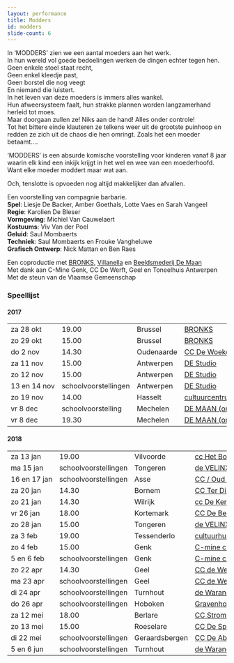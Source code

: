 ```yaml
---
layout: performance
title: Modders
id: modders
slide-count: 6
---
```

<style>
  #main {
    background: #e1d1b0 url({{ site.baseurl }}/img/modders-background.jpg);
  }
  td { white-space: nowrap; }
</style>
In ‘MODDERS’ zien we een aantal moeders aan het werk.<br>
In hun wereld vol goede bedoelingen werken de dingen echter tegen hen.<br>
Geen enkele stoel staat recht,<br>
Geen enkel kleedje past,<br>
Geen borstel die nog veegt<br>
En niemand die luistert.<br>
In het leven van deze moeders is immers alles wankel.<br>
Hun afweersysteem faalt, hun strakke plannen worden langzamerhand herleid tot moes.<br>
Maar doorgaan zullen ze! Niks aan de hand! Alles onder controle!<br>
Tot het bittere einde klauteren ze telkens weer uit de grootste puinhoop en redden ze zich uit de chaos die hen omringt.  Zoals het een moeder betaamt....<br>

‘MODDERS’ is een absurde komische voorstelling voor kinderen vanaf 8 jaar waarin elk kind een inkijk krijgt in het wel en wee van een moederhoofd.<br>
Want elke moeder moddert maar wat aan.<br>

Och, tenslotte is opvoeden nog altijd makkelijker dan afvallen.

Een voorstelling van compagnie barbarie.<br>
**Spel**:  Liesje De Backer, Amber Goethals, Lotte Vaes en Sarah Vangeel<br>
**Regie**: Karolien De Bleser<br>
**Vormgeving**: Michiel Van Cauwelaert<br>
**Kostuums**: Viv Van der Poel<br>
**Geluid**: Saul Mombaerts<br>
**Techniek**: Saul Mombaerts en Frouke Vangheluwe<br>
**Grafisch Ontwerp**: Nick Mattan en Ben Raes<br>

Een coproductie met <a href="http://www.bronks.be/nl/">BRONKS</a>, <a href="https://www.destudio.com/">Villanella</a> en <a href="http://www.demaan.be/">Beeldsmederij De Maan</a><br>
Met dank aan C-Mine Genk, CC De Werft, Geel en Toneelhuis Antwerpen <br>
Met de steun van de Vlaamse Gemeenschap


### Speellijst

#### 2017

<table>
<tr><td>za 28 okt</td><td>19.00</td><td>Brussel</td><td><a href="http://www.bronks.be">BRONKS</a></td><td>02 219 99 21</td></tr>
<tr><td>zo 29 okt</td><td>15.00</td><td>Brussel</td><td><a href="http://www.bronks.be">BRONKS</a></td><td>02 219 99 21</td></tr>
<tr><td>do 2 nov</td><td>14.30</td><td>Oudenaarde</td><td><a href="http://www.dewoeker.be">CC De Woeker</a></td><td>055 30 13 66</td></tr>
<tr><td>za 11 nov</td><td>15.00</td><td>Antwerpen</td><td><a href="http://www.destudio.com">DE Studio</a></td><td>03 202 46 46</td></tr>
<tr><td>zo 12 nov</td><td>15.00</td><td>Antwerpen</td><td><a href="http://www.destudio.com">DE Studio</a></td><td>03 202 46 46</td></tr>
<tr><td>13 en 14 nov</td><td>schoolvoorstellingen</td><td>Antwerpen</td><td><a href="http://www.destudio.com">DE Studio</a></td><td>03 202 46 46</td></tr>
<tr><td>zo 19 nov</td><td>14.00</td><td>Hasselt</td><td><a href="http://www.ccha.be">cultuurcentrum</a></td><td>011 22 99 33</td></tr>
<tr><td>vr 8 dec</td><td>schoolvoorstelling</td><td>Mechelen</td><td><a href="http://www.cultuurcentrummechelen.be">DE MAAN (org. CC Mechelen)</a></td><td>070 22 28 00</td></tr>
<tr><td>vr 8 dec</td><td>19.30</td><td>Mechelen</td><td><a href="http://www.cultuurcentrummechelen.be">DE MAAN (org. CC Mechelen)</a></td><td>070 22 28 00</td></tr>
</table>


#### 2018

<table>
<tr><td>za 13 jan</td><td>19.00</td><td>Vilvoorde</td><td><a href="http://www.hetbolwerk.be">cc Het Bolwerk</a></td><td>02 255 46 90</td></tr>
<tr><td>ma 15 jan</td><td>schoolvoorstellingen</td><td>Tongeren</td><td><a href="http://www.develinx.be">de VELINX</a></td><td>012 80 00 40</td></tr>
<tr><td>16 en 17 jan</td><td>schoolvoorstellingen</td><td>Asse</td><td><a href="http://www.ccasse.be">CC / Oud Gasthuis</a></td><td>02 456 01 60</td></tr>
<tr><td>za 20 jan</td><td>14.30</td><td>Bornem</td><td><a href="http://www.terdilft.be">CC Ter Dilft</a></td><td>03 890 69 30</td></tr>
<tr><td>zo 21 jan</td><td>14.30</td><td>Wilrijk</td><td><a href="http://www.ccdekern.be">cc De Kern</a></td><td>03 821 01 36</td></tr>
<tr><td>vr 26 jan</td><td>18.00</td><td>Kortemark</td><td><a href="http://www.uitinvlaanderen.be">CC De Beuk </a></td><td> 	051 56 61 08 </td></tr>
<tr><td>zo 28 jan</td><td>15.00</td><td>Tongeren</td><td><a href="http://www.develinx.be">de VELINX</a></td><td>012 80 00 40</td></tr>
<tr><td>za 3 feb</td><td>19.00</td><td>Tessenderlo</td><td><a href="http://www.cultuurhuistessenderlo.be">cultuurhuis/het LOO</a></td><td>013 35 53 20</td></tr>
<tr><td>zo 4 feb</td><td>15.00</td><td>Genk</td><td><a href="http://www.c-minecultuurcentrum.be">C-mine cultuurcentrum</a></td><td>089 65 44 90</td></tr>
<tr><td>5 en 6 feb</td><td>schoolvoorstellingen</td><td>Genk</td><td><a href="http://www.c-minecultuurcentrum.be">C-mine cultuurcentrum</a></td><td>089 65 44 90</td></tr>
<tr><td>zo 22 apr</td><td>14.30</td><td>Geel</td><td><a href="http://www.dewerft.be">CC de Werft</a></td><td>014 56 66 66</td></tr>
<tr><td>ma 23 apr</td><td>schoolvoorstellingen</td><td>Geel</td><td><a href="http://www.dewerft.be">CC de Werft</a></td><td>014 56 66 66</td></tr>
<tr><td>di 24 apr</td><td>schoolvoorstellingen</td><td>Turnhout</td><td><a href="http://www.warande.be">de Warande</a></td><td>014 41 69 91</td></tr>
<tr><td>do 26 apr</td><td>schoolvoorstellingen</td><td>Hoboken</td><td><a href="http://www.gravenhof.org">Gravenhof</a></td><td>03 292 65 30</td></tr>
<tr><td>za 12 mei</td><td>18.00</td><td>Berlare</td><td><a href="http://www.berlare.be/ccstroming">CC Stroming</a></td><td>052 43 25 50</td></tr>
<tr><td>zo 13 mei</td><td>15.00</td><td>Roeselare</td><td><a href="http://www.despil.be/">CC De Spil</a></td><td>051 26 57 00</td></tr>
<tr><td>di 22 mei</td><td>schoolvoorstellingen</td><td>Geraardsbergen</td><td><a href="http://www.de-abdij.be">CC De Abdij</a></td><td>054 43 72 61</td></tr>
<tr><td>5 en 6 jun</td><td>schoolvoorstellingen</td><td>Turnhout</td><td><a href="http://www.dewarande.be/">de Warande</a></td><td>014 41 69 91</td></tr>
</table>
